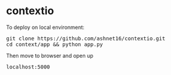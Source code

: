 # contextio

To deploy on local environment:

<pre>
git clone https://github.com/ashnet16/contextio.git
cd context/app && python app.py
</pre>

Then move to browser and open up

<pre>
localhost:5000
</pre>
